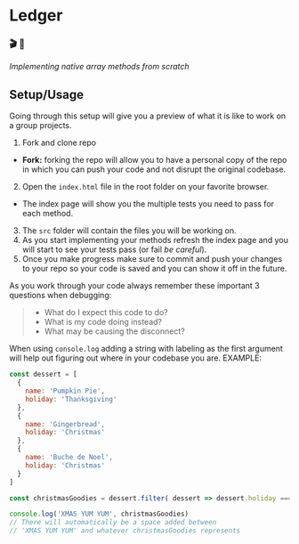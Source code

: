 # Ledger
### 🎬 🎥
_Implementing native array methods from scratch_

## Setup/Usage
Going through this setup will give you a preview of what it is like to work on a group projects.

1. Fork and clone repo
  - **Fork:** forking the repo will allow you to have a personal copy of the repo in which you can push your code and not disrupt the original codebase.
2. Open the `index.html` file in the root folder on your favorite browser.
  - The index page will show you the multiple tests you need to pass for each method.
3. The `src` folder will contain the files you will be working on.
4. As you start implementing your methods refresh the index page and you will start to see your tests pass (or fail _be careful_).
5. Once you make progress make sure to commit and push your changes to your repo so your code is saved and you can show it off in the future.

As you work through your code always remember these important 3 questions when debugging:

>  - What do I expect this code to do?
>  - What is my code doing instead?
>  - What may be causing the disconnect?

When using `console.log` adding a string with labeling as the first argument will help out figuring out where in your codebase you are.
EXAMPLE:
``` js
const dessert = [
  {
    name: 'Pumpkin Pie',
    holiday: 'Thanksgiving'
  },
  {
    name: 'Gingerbread',
    holiday: 'Christmas'
  },
  {
    name: 'Buche de Noel',
    holiday: 'Christmas'
  }
]

const christmasGoodies = dessert.filter( dessert => dessert.holiday === 'Christmas')

console.log('XMAS YUM YUM', christmasGoodies)
// There will automatically be a space added between
// 'XMAS YUM YUM' and whatever christmasGoodies represents
```
